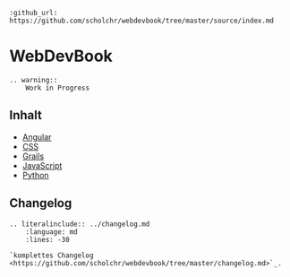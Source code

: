 ```eval_rst
:github_url: https://github.com/scholchr/webdevbook/tree/master/source/index.md
```

# WebDevBook
```eval_rst
.. warning::
    Work in Progress
```

Inhalt
------

* [Angular](angular.md)
* [CSS](css.md)
* [Grails](grails.md)
* [JavaScript](javascript.md)
* [Python](python.md)


<!-- Tabellenbeispiel:
| Tables        | Are           | Cool          |
| ------------- |:-------------:| -------------:|
| col 3         | col 2         |         col 3 |
| is            | is            |            is |
| left aligned  | centered      | right aligned |
-->

Changelog
---------

```eval_rst
.. literalinclude:: ../changelog.md
    :language: md
    :lines: -30

`komplettes Changelog <https://github.com/scholchr/webdevbook/tree/master/changelog.md>`_.
```

<!-- broken
[komplettes Changelog](https://github.com/scholchr/webdevbook/tree/master/changelog.md)
-->
